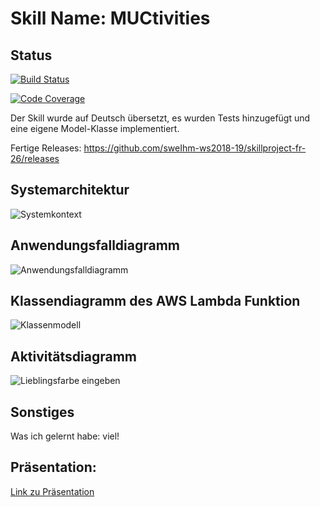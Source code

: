 # Skill Name: MUCtivities

## Status

[![Build Status](https://travis-ci.org/sweIhm-ws2018-19/skillproject-fr-26.svg?branch=master)](https://travis-ci.org/sweIhm-ws2018-19/skillproject-fr-26)

[![Code Coverage](https://sonarcloud.io/api/project_badges/measure?project=alexa-skills-kit-samples%3AMUCtivities&metric=coverage)](https://sonarcloud.io/dashboard?id=alexa-skills-kit-samples%3AMUCtivities)

Der Skill wurde auf Deutsch übersetzt, es wurden Tests hinzugefügt und eine eigene Model-Klasse implementiert.

Fertige Releases:
https://github.com/sweIhm-ws2018-19/skillproject-fr-26/releases

## Systemarchitektur
<img src="https://raw.githubusercontent.com/sweIhm-ws2018-19/skillproject-test/master/docs/images/SystemkontextAlexaSkill.png" alt="Systemkontext" class="inline"/>

## Anwendungsfalldiagramm
<img src="images/AlexaSkill_Anwendungsfalldiagramm.png" alt="Anwendungsfalldiagramm" class="inline"/>

## Klassendiagramm des AWS Lambda Funktion
<img src="images/LieblingsfarbeSkillKlassenmodell.png" alt="Klassenmodell" class="inline"/>

## Aktivitätsdiagramm 
<img src="images/aktivitätsdiagramm.png" alt="Lieblingsfarbe eingeben" class="inline"/>

## Sonstiges
Was ich gelernt habe: viel!

## Präsentation:
<a href="https://github.com/sweIhm-ws2018-19/skillproject-fr-26/blob/master/MUCtivities/Dokumente/Dropbox/MUCtivities%20Pr%C3%A4si.pdf?raw=true">Link zu Präsentation</a>
